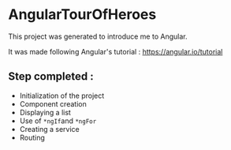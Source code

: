 # AngularTourOfHeroes

This project was generated to introduce me to Angular.

It was made following Angular's tutorial : https://angular.io/tutorial

## Step completed :

- Initialization of the project
- Component creation
- Displaying a list
- Use of `*ngIf`and `*ngFor`
- Creating a service
- Routing



